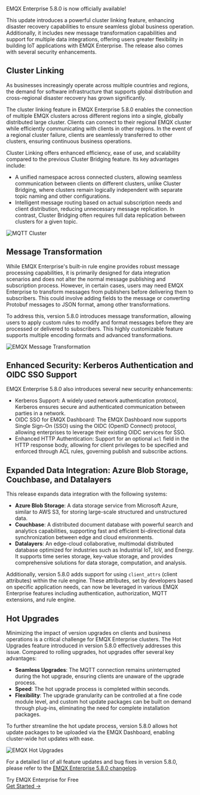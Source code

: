 EMQX Enterprise 5.8.0 is now officially available!

This update introduces a powerful cluster linking feature, enhancing disaster recovery capabilities to ensure seamless global business operation. Additionally, it includes new message transformation capabilities and support for multiple data integrations, offering users greater flexibility in building IoT applications with EMQX Enterprise. The release also comes with several security enhancements.

## Cluster Linking

As businesses increasingly operate across multiple countries and regions, the demand for software infrastructure that supports global distribution and cross-regional disaster recovery has grown significantly.

The cluster linking feature in EMQX Enterprise 5.8.0 enables the connection of multiple EMQX clusters across different regions into a single, globally distributed large cluster. Clients can connect to their regional EMQX cluster while efficiently communicating with clients in other regions. In the event of a regional cluster failure, clients are seamlessly transferred to other clusters, ensuring continuous business operations.

Cluster Linking offers enhanced efficiency, ease of use, and scalability compared to the previous Cluster Bridging feature. Its key advantages include:

- A unified namespace across connected clusters, allowing seamless communication between clients on different clusters, unlike Cluster Bridging, where clusters remain logically independent with separate topic naming and other configurations.
- Intelligent message routing based on actual subscription needs and client distribution, reducing unnecessary message replication. In contrast, Cluster Bridging often requires full data replication between clusters for a given topic.

![MQTT Cluster](https://assets.emqx.com/images/a8c2ab079103d3f362424f93e6f6f5b7.png)

## Message Transformation

While EMQX Enterprise's built-in rule engine provides robust message processing capabilities, it is primarily designed for data integration scenarios and does not alter the normal message publishing and subscription process. However, in certain cases, users may need EMQX Enterprise to transform messages from publishers before delivering them to subscribers. This could involve adding fields to the message or converting Protobuf messages to JSON format, among other transformations.

To address this, version 5.8.0 introduces message transformation, allowing users to apply custom rules to modify and format messages before they are processed or delivered to subscribers. This highly customizable feature supports multiple encoding formats and advanced transformations.

![EMQX Message Transformation](https://assets.emqx.com/images/9d3bd8813545e80d22b0947fa348ab9b.png)

## Enhanced Security: Kerberos Authentication and OIDC SSO Support

EMQX Enterprise 5.8.0 also introduces several new security enhancements:

- Kerberos Support: A widely used network authentication protocol, Kerberos ensures secure and authenticated communication between parties in a network.
- OIDC SSO for EMQX Dashboard: The EMQX Dashboard now supports Single Sign-On (SSO) using the OIDC (OpenID Connect) protocol, allowing enterprises to leverage their existing OIDC services for SSO.
- Enhanced HTTP Authentication: Support for an optional `acl` field in the HTTP response body, allowing for client privileges to be specified and enforced through ACL rules, governing publish and subscribe actions.

## Expanded Data Integration: Azure Blob Storage, Couchbase, and Datalayers

This release expands data integration with the following systems:

- **Azure Blob Storage**: A data storage service from Microsoft Azure, similar to AWS S3, for storing large-scale structured and unstructured data.
- **Couchbase**: A distributed document database with powerful search and analytics capabilities, supporting fast and efficient bi-directional data synchronization between edge and cloud environments.
- **Datalayers**: An edge-cloud collaborative, multimodal distributed database optimized for industries such as Industrial IoT, IoV, and Energy. It supports time series storage, key-value storage, and provides comprehensive solutions for data storage, computation, and analysis.

Additionally, version 5.8.0 adds support for using `client_attrs` (client attributes) within the rule engine. These attributes, set by developers based on specific application needs, can now be leveraged in various EMQX Enterprise features including authentication, authorization, MQTT extensions, and rule engine.

## Hot Upgrades

Minimizing the impact of version upgrades on clients and business operations is a critical challenge for EMQX Enterprise clusters. The Hot Upgrades feature introduced in version 5.8.0 effectively addresses this issue. Compared to rolling upgrades, hot upgrades offer several key advantages:

- **Seamless Upgrades**: The MQTT connection remains uninterrupted during the hot upgrade, ensuring clients are unaware of the upgrade process.
- **Speed**: The hot upgrade process is completed within seconds.
- **Flexibility**: The upgrade granularity can be controlled at a fine code module level, and custom hot update packages can be built on demand through plug-ins, eliminating the need for complete installation packages.

To further streamline the hot update process, version 5.8.0 allows hot update packages to be uploaded via the EMQX Dashboard, enabling cluster-wide hot updates with ease.

![EMQX Hot Upgrades](https://assets.emqx.com/images/a3026ab1c488c60cb3c3b90f54d6715f.png)

For a detailed list of all feature updates and bug fixes in version 5.8.0, please refer to the [EMQX Enterprise 5.8.0 changelog](https://www.emqx.com/en/changelogs/enterprise/5.8.0).



<section class="promotion">
    <div>
        Try EMQX Enterprise for Free
    </div>
    <a href="https://www.emqx.com/en/try?tab=self-managed" class="button is-gradient px-5">Get Started →</a>
</section>
